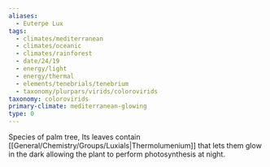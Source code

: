 ```yaml
---
aliases:
  - Euterpe Lux
tags:
  - climates/mediterranean
  - climates/oceanic
  - climates/rainforest
  - date/24/19
  - energy/light
  - energy/thermal
  - elements/tenebrials/tenebrium
  - taxonomy/plurpars/virids/colorovirids
taxonomy: colorovirids
primary-climate: mediterranean-glowing
type: 0
---
```

Species of palm tree, Its leaves contain [[General/Chemistry/Groups/Luxials|Thermolumenium]] that lets them glow in the dark allowing the plant to perform photosynthesis at night.